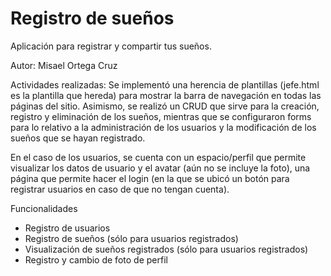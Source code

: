 # Registro de sueños 
Aplicación para registrar y compartir tus sueños.

Autor: Misael Ortega Cruz

Actividades realizadas: Se implementó una herencia de plantillas (jefe.html es la plantilla que hereda) para mostrar la barra de navegación en todas las páginas del sitio.
Asimismo, se realizó un CRUD que sirve para la creación, registro y eliminación de los sueños, mientras que se configuraron forms para lo relativo a la administración de los usuarios y la modificación de los sueños que se hayan registrado.

En el caso de los usuarios, se cuenta con un espacio/perfil que permite visualizar los datos de usuario y el avatar (aún no se incluye la foto), una página que permite hacer el login (en la que se ubicó un botón para registrar usuarios en caso de que no tengan cuenta).

Funcionalidades
- Registro de usuarios
- Registro de sueños (sólo para usuarios registrados)
- Visualización de sueños registrados (sólo para usuarios registrados)
- Registro y cambio de foto de perfil
